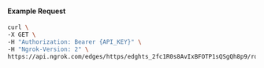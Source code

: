 <!-- Code generated for API Clients. DO NOT EDIT. -->

#### Example Request

```bash
curl \
-X GET \
-H "Authorization: Bearer {API_KEY}" \
-H "Ngrok-Version: 2" \
https://api.ngrok.com/edges/https/edghts_2fc1R0s8AvIxBFOTP1sQSgQh8p9/routes/edghtsrt_2fc1Qup3G2PlsoAS9IR1z5xsPZ5/response_headers
```
